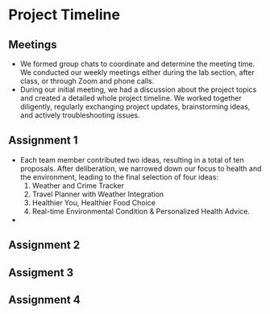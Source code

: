 # Project Timeline


## Meetings
* We formed group chats to coordinate and determine the meeting time. We conducted our weekly meetings either during the lab section, after class, or through Zoom and phone calls.
* During our initial meeting, we had a discussion about the project topics and created a detailed whole project timeline. We worked together diligently, regularly exchanging project updates, brainstorming ideas, and actively troubleshooting issues. 

## Assignment 1
* Each team member contributed two ideas, resulting in a total of ten proposals. After deliberation, we narrowed down our focus to health and the environment, leading to the final selection of four ideas:
  1. Weather and Crime Tracker
  2. Travel Planner with Weather Integration
  3. Healthier You, Healthier Food Choice
  4. Real-time Environmental Condition & Personalized Health Advice.
* 

## Assignment 2


## Assigment 3


## Assignment 4
